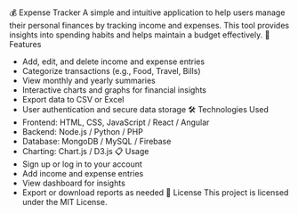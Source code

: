💰 Expense Tracker
A simple and intuitive application to help users manage their personal finances by tracking income and expenses. This tool provides insights into spending habits and helps maintain a budget effectively.
🚀 Features
- Add, edit, and delete income and expense entries
- Categorize transactions (e.g., Food, Travel, Bills)
- View monthly and yearly summaries
- Interactive charts and graphs for financial insights
- Export data to CSV or Excel
- User authentication and secure data storage
🛠️ Technologies Used
- Frontend: HTML, CSS, JavaScript / React / Angular
- Backend: Node.js / Python / PHP
- Database: MongoDB / MySQL / Firebase
- Charting: Chart.js / D3.js
📋 Usage
- Sign up or log in to your account
- Add income and expense entries
- View dashboard for insights
- Export or download reports as needed
🧾 License
This project is licensed under the MIT License.

